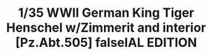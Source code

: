 ---
title: "1/35 WWII German King Tiger Henschel w/Zimmerit and interior [Pz.Abt.505] falseIAL EDITION"
price: "TBA" 
desc: "Maketa"
img_path: "/assets/img/TAKO2047S.jpg"
brand: "N/A"
available: false
special_offer: false
new: false
soon: false
cat: "010000"
subcat: "013100"
subsubcat: "N/A"
sifra: "TAKO2047S"
---